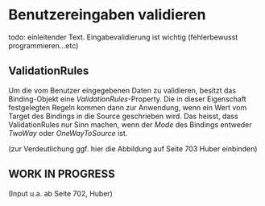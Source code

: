 # Benutzereingaben validieren

todo: einleitender Text. Eingabevalidierung ist wichtig (fehlerbewusst programmieren...etc)

## ValidationRules

Um die vom Benutzer eingegebenen Daten zu validieren, besitzt das Binding-Objekt eine _ValidationRules_-Property. Die in dieser Eigenschaft festgelegten Regeln kommen dann zur Anwendung, wenn ein Wert vom Target des Bindings in die Source geschrieben wird. Das heisst, dass ValidationRules nur Sinn machen, wenn der _Mode_ des Bindings entweder _TwoWay_ oder _OneWayToSource_ ist. 

(zur Verdeutlichung ggf. hier die Abbildung auf Seite 703 Huber einbinden)  

## WORK IN PROGRESS 

(Input u.a. ab Seite 702, Huber)